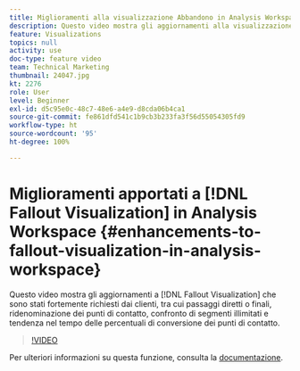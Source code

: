 ```yaml
---
title: Miglioramenti alla visualizzazione Abbandono in Analysis Workspace
description: Questo video mostra gli aggiornamenti alla visualizzazione Abbandono fortemente richiesti dai clienti, compresi passaggi diretti o finali, ridenominazione dei punti di contatto, confronto di segmenti illimitati e tendenza nel tempo delle percentuali di conversione dei punti di contatto.
feature: Visualizations
topics: null
activity: use
doc-type: feature video
team: Technical Marketing
thumbnail: 24047.jpg
kt: 2276
role: User
level: Beginner
exl-id: d5c95e0c-48c7-48e6-a4e9-d8cda06b4ca1
source-git-commit: fe861dfd541c1b9cb3b233fa3f56d55054305fd9
workflow-type: ht
source-wordcount: '95'
ht-degree: 100%

---
```


# Miglioramenti apportati a [!DNL Fallout Visualization] in Analysis Workspace {#enhancements-to-fallout-visualization-in-analysis-workspace}

Questo video mostra gli aggiornamenti a [!DNL Fallout Visualization] che sono stati fortemente richiesti dai clienti, tra cui passaggi diretti o finali, ridenominazione dei punti di contatto, confronto di segmenti illimitati e tendenza nel tempo delle percentuali di conversione dei punti di contatto.

>[!VIDEO](https://video.tv.adobe.com/v/24047/?quality=12)

Per ulteriori informazioni su questa funzione, consulta la [documentazione](https://experienceleague.adobe.com/docs/analytics/analyze/analysis-workspace/visualizations/fallout/fallout-flow.html?lang=it).
